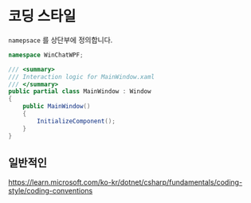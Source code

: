 # 코딩 스타일

`namepsace` 를 상단부에 정의합니다. 
``` csharp
namespace WinChatWPF;

/// <summary>
/// Interaction logic for MainWindow.xaml
/// </summary>
public partial class MainWindow : Window
{
    public MainWindow()
    {
        InitializeComponent();
    }
}

```

## 일반적인

https://learn.microsoft.com/ko-kr/dotnet/csharp/fundamentals/coding-style/coding-conventions